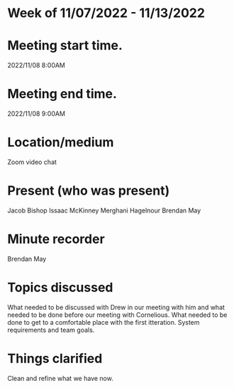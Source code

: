 # Week of 11/07/2022 - 11/13/2022
# Meeting start time.
2022/11/08 8:00AM
# Meeting end time.
2022/11/08 9:00AM
# Location/medium
Zoom video chat
# Present (who was present)
Jacob Bishop
Issaac McKinney
Merghani Hagelnour
Brendan May
# Minute recorder
Brendan May
# Topics discussed
What needed to be discussed with Drew in our meeting with him and what needed to be done before our meeting with Cornelious. 
What needed to be done to get to a comfortable place with the first itteration.
System requirements and team goals.
# Things clarified
Clean and refine what we have now.
